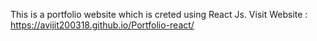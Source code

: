 This is a portfolio website which is creted using React Js. Visit Website : https://avijit200318.github.io/Portfolio-react/
